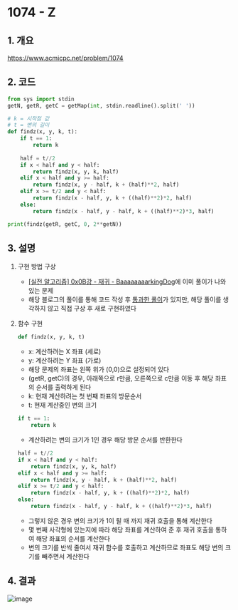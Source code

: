 # 1074 - Z

## 1. 개요

https://www.acmicpc.net/problem/1074

## 2. 코드
```python
from sys import stdin
getN, getR, getC = getMap(int, stdin.readline().split(' '))

# k = 시작점 값
# t = 변의 길이
def findz(x, y, k, t):
    if t == 1:
        return k
    
    half = t//2
    if x < half and y < half:
        return findz(x, y, k, half)
    elif x < half and y >= half:
        return findz(x, y - half, k + (half)**2, half)
    elif x >= t/2 and y < half:
        return findz(x - half, y, k + ((half)**2)*2, half)
    else:
        return findz(x - half, y - half, k + ((half)**2)*3, half)

print(findz(getR, getC, 0, 2**getN))
```

## 3. 설명

1. 구현 방법 구상

    - [[실전 알고리즘] 0x0B강 - 재귀 - BaaaaaaaarkingDog](https://baaaaaaaaaaaaaaaaaaaaaaarkingdog.tistory.com/943?category=773649)에 이미 풀이가 나와있는 문제
    - 해당 블로그의 풀이를 통해 코드 작성 후 [통과한 풀이](https://github.com/rokuta1059/SolutionPractice/blob/master/work_py/1074.py)가 있지만, 해당 풀이를 생각하지 않고 직접 구상 후 새로 구현하였다

2. 함수 구현
    ```python
    def findz(x, y, k, t)
    ```
    - x: 계산하려는 X 좌표 (세로)
    - y: 계산하려는 Y 좌표 (가로)
    - 해당 문제의 좌표는 왼쪽 위가 (0,0)으로 설정되어 있다
    - (getR, getC)의 경우, 아래쪽으로 r만큼, 오른쪽으로 c만큼 이동 후 해당 좌표의 순서를 출력하게 된다
    - k: 현재 계산하려는 첫 번째 좌표의 방문순서
    - t: 현재 계산중인 변의 크기

    ```python
    if t == 1:
        return k
    ```
    - 계산하려는 변의 크기가 1인 경우 해당 방문 순서를 반환한다

    ```python
    half = t//2
    if x < half and y < half:
        return findz(x, y, k, half)
    elif x < half and y >= half:
        return findz(x, y - half, k + (half)**2, half)
    elif x >= t/2 and y < half:
        return findz(x - half, y, k + ((half)**2)*2, half)
    else:
        return findz(x - half, y - half, k + ((half)**2)*3, half)
    ```
    - 그렇지 않은 경우 변의 크기가 1이 될 때 까지 재귀 호출을 통해 계산한다
    - 몇 번째 사각형에 있는지에 따라 해당 좌표를 계산하여 준 후 재귀 호출을 통하여 해당 좌표의 순서를 계산한다
    - 변의 크기를 반씩 줄여서 재귀 함수를 호출하고 계산하므로 좌표도 해당 변의 크기를 빼주면서 계산한다

## 4. 결과

![image](https://user-images.githubusercontent.com/29600820/89502322-c5991e00-d7ff-11ea-9332-926fdfa5a364.png)
